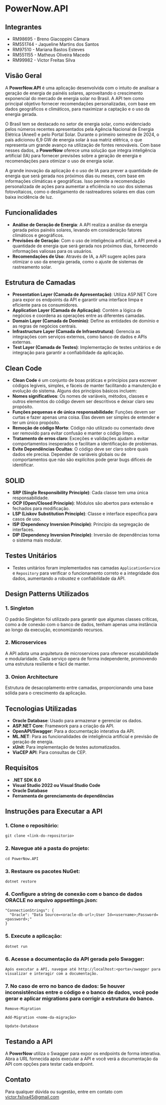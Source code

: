   # PowerNow.API

## Integrantes
- RM98695  - Breno Giacoppini Câmara   
- RM551744 - Jaqueline Martins dos Santos   
- RM97510  - Mariana Bastos Esteves   
- RM551155 - Matheus Oliveira Macedo   
- RM99982  - Victor Freitas Silva 

## Visão Geral
A **PowerNow.API** é uma aplicação desenvolvida com o intuito de analisar a geração de energia de painéis solares, aproveitando o crescimento exponencial do mercado de energia solar no Brasil. A API tem como principal objetivo fornecer recomendações personalizadas, com base em dados geográficos e climáticos, para maximizar a captação e o uso da energia gerada. 

O Brasil tem se destacado no setor de energia solar, como evidenciado pelos números recentes apresentados pela Agência Nacional de Energia Elétrica (Aneel) e pelo Portal Solar. Durante o primeiro semestre de 2024, o país adicionou 6,9 GW de energia solar à sua matriz elétrica, o que representa um grande avanço na utilização de fontes renováveis. Com base nesses dados, a **PowerNow** oferece uma solução que integra inteligência artificial (IA) para fornecer previsões sobre a geração de energia e recomendações para otimizar o uso de energia solar.

A grande inovação da aplicação é o uso de IA para prever a quantidade de energia que será gerada nos próximos dias ou meses, com base em informações climáticas e geográficas. Isso permite a recomendação personalizada de ações para aumentar a eficiência no uso dos sistemas fotovoltaicos, como o desligamento de rastreadores solares em dias com baixa incidência de luz. 

## Funcionalidades
- **Análise de Geração de Energia**: A API realiza a análise da energia gerada pelos painéis solares, levando em consideração fatores climáticos e geográficos.
- **Previsões de Geração**: Com o uso de inteligência artificial, a API prevê a quantidade de energia que será gerada nos próximos dias, fornecendo informações valiosas para os usuários.
- **Recomendações de Uso**: Através de IA, a API sugere ações para otimizar o uso da energia gerada, como o ajuste de sistemas de rastreamento solar.

## Estrutura de Camadas

- **Presentation Layer (Camada de Apresentação)**: Utiliza ASP.NET Core para expor os endpoints da API e garantir uma interface limpa e eficiente para os consumidores.
- **Application Layer (Camada de Aplicação)**: Contém a lógica de negócios e coordena as operações entre as diferentes camadas.
- **Domain Layer (Camada de Domínio)**: Define as entidades de domínio e as regras de negócios centrais.
- **Infrastructure Layer (Camada de Infraestrutura)**: Gerencia as integrações com serviços externos, como banco de dados e APIs externas.
- **Test Layer (Camada de Testes)**: Implementação de testes unitários e de integração para garantir a confiabilidade da aplicação.

## Clean Code 

- **Clean Code** é um conjunto de boas práticas e princípios para escrever códigos legíveis, simples, e fáceis de manter facilitando a manutenção e evolução do sistema. Alguns dos princípios básicos incluem:
- **Nomes significativos**: Os nomes de variáveis, métodos, classes e outros elementos do código devem ser descritivos e deixar claro seu propósito.
- **Funções pequenas e de única responsabilidade**: Funções devem ser curtas e fazer apenas uma coisa. Elas devem ser simples de entender e ter um único propósito.
- **Remoção de código Morto**: Código não utilizado ou comentado deve ser removido para evitar confusão e manter o código limpo. 
- **Tratamento de erros claro**: Exceções e validações ajudam a evitar comportamentos inesperados e facilitam a identificação de problemas.
- **Evite Dependências Ocultas**: O código deve ser claro sobre quais dados ele precisa. Depender de variáveis globais ou de comportamentos que não são explícitos pode gerar bugs difíceis de identificar. 

## SOLID
  
- **SRP (Single Responsibility Principle)**: Cada classe tem uma única responsabilidade.
- **OCP (Open/Closed Principle)**: Módulos são abertos para extensão e fechados para modificação.
- **LSP (Liskov Substitution Principle)**: Classe e interface específica para casos de uso.
- **ISP (Dependency Inversion Principle)**: Princípio da segregação de interfaces.
- **DIP (Dependency Inversion Principle)**: Inversão de dependências torna o sistema mais modular.

## Testes Unitários
- Testes unitários foram implementados nas camadas `ApplicationService` e `Repository` para verificar o funcionamento correto e a integridade dos dados, aumentando a robustez e confiabilidade da API.

## Design Patterns Utilizados

### 1. Singleton
O padrão Singleton foi utilizado para garantir que algumas classes críticas, como a de conexão com o banco de dados, tenham apenas uma instância ao longo da execução, economizando recursos.

### 2. Microservices
A API adota uma arquitetura de microservices para oferecer escalabilidade e modularidade. Cada serviço opera de forma independente, promovendo uma estrutura resiliente e fácil de manter.

### 3. Onion Architecture
Estrutura de desacoplamento entre camadas, proporcionando uma base sólida para o crescimento da aplicação.

## Tecnologias Utilizadas

- **Oracle Database**: Usado para armazenar e gerenciar os dados.
- **ASP.NET Core**: Framework para a criação da API.
- **OpenAPI/Swagger**: Para a documentação interativa da API.
- **ML.NET**: Para as funcionalidades de inteligência artificial e previsão de geração de energia.
- **xUnit**: Para implementação de testes automatizados.
- **ViaCEP API**: Para consultas de CEP.

## Requisitos

- **.NET SDK 8.0**
- **Visual Studio 2022 ou Visual Studio Code**
- **Oracle Database**
- **Ferramenta de gerenciamento de dependências**

## Instruções para Executar a API

### 1. Clone o repositório:
```
git clone <link-do-repositorio>
```

### 2. Navegue até a pasta do projeto:
```
cd PowerNow.API
```

### 3. Restaure os pacotes NuGet:
```
dotnet restore
```

### 4. Configure a string de conexão com o banco de dados ORACLE no arquivo appsettings.json:
```
"ConnectionStrings": {
  "Oracle": "Data Source=<oracle-db-url>;User Id=<username>;Password=<password>;"
}
```

### 5. Execute a aplicação:
```
dotnet run
```

### 6. Acesse a documentação da API gerada pelo Swagger:
```
Após executar a API, navegue até http://localhost:<porta>/swagger para visualizar e interagir com a documentação.
```

### 7. No caso de erro no banco de dados: Se houver inconsistências entre o código e o banco de dados, você pode gerar e aplicar migrations para corrigir a estrutura do banco.
```
Remove-Migration
```
```
Add-Migration <nome-da-migração>
```
```
Update-Database
```

## Testando a API
A **PowerNow** utiliza o Swagger para expor os endpoints de forma interativa. Abra a URL fornecida após executar a API e você verá a documentação da API com opções para testar cada endpoint.

## Contato
Para qualquer dúvida ou sugestão, entre em contato com victor.fsilva45@gmail.com
